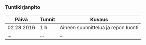 ### Tuntikirjanpito
Päivä | Tunnit | Kuvaus
--------------- | ----- | ------
02.28.2016 | 1 h | Aiheen suunnittelua ja repon luonti
... | ... | ...
